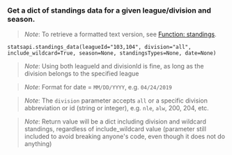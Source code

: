 ### Get a dict of standings data for a given league/division and season.

> *Note*: To retrieve a formatted text version, see [Function: standings](https://github.com/toddrob99/MLB-StatsAPI/wiki/Function:-standings).

`statsapi.standings_data(leagueId="103,104", division="all", include_wildcard=True, season=None, standingsTypes=None, date=None)`

> *Note*: Using both leagueId and divisionId is fine, as long as the division belongs to the specified league

> *Note*: Format for date = `MM/DD/YYYY`, e.g. `04/24/2019`

> *Note*: The `division` parameter accepts `all` or a specific division abbreviation or id (string or integer), e.g. `nle`, `alw`, 200, 204, etc.

> *Note*: Return value will be a dict including division and wildcard standings, regardless of include_wildcard value (parameter still included to avoid breaking anyone's code, even though it does not do anything)